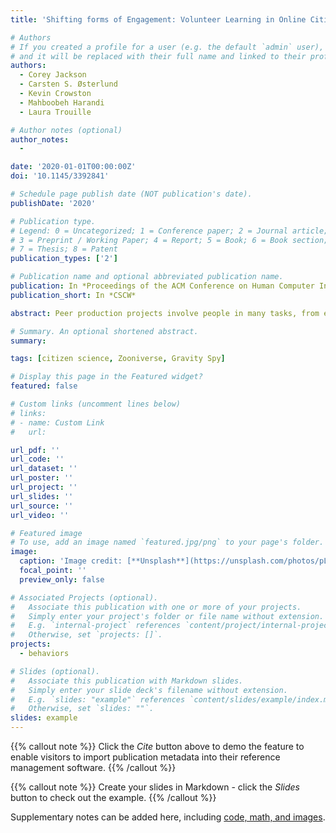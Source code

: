 ```yaml
---
title: 'Shifting forms of Engagement: Volunteer Learning in Online Citizen Science'

# Authors
# If you created a profile for a user (e.g. the default `admin` user), write the username (folder name) here
# and it will be replaced with their full name and linked to their profile.
authors:
  - Corey Jackson
  - Carsten S. Østerlund 
  - Kevin Crowston 
  - Mahboobeh Harandi 
  - Laura Trouille 

# Author notes (optional)
author_notes:
  - 

date: '2020-01-01T00:00:00Z'
doi: '10.1145/3392841'

# Schedule page publish date (NOT publication's date).
publishDate: '2020'

# Publication type.
# Legend: 0 = Uncategorized; 1 = Conference paper; 2 = Journal article;
# 3 = Preprint / Working Paper; 4 = Report; 5 = Book; 6 = Book section;
# 7 = Thesis; 8 = Patent
publication_types: ['2']

# Publication name and optional abbreviated publication name.
publication: In *Proceedings of the ACM Conference on Human Computer Interaction*
publication_short: In *CSCW*

abstract: Peer production projects involve people in many tasks, from editing articles to analyzing datasets. To facilitate mastery of these practices, projects offer a number of learning resources, ranging from project-defined FAQsto individually-oriented search tools and communal discussion boards. However, it is not clear which project resources best support participant learning, overall and at different stages of engagement. We draw onSørensen's framework of forms of presence to distinguish three types of engagement with learning resources:authoritative, agent-centered and communal. We assigned resources from the Gravity Spy citizen-science into these three categories and analyzed trace data recording interactions with resources using a mixed-effects logistic regression with volunteer performance as an outcome variable. The findings suggest that engagement with authoritative resources (e.g., those constructed by project organizers) facilitates performance initially. However, as tasks become more difficult, volunteers seek and benefit from engagement with their own agent-centered resources and community-generated resources. These findings suggest a broader scope for the design of learning resources for peer production

# Summary. An optional shortened abstract.
summary: 

tags: [citizen science, Zooniverse, Gravity Spy]

# Display this page in the Featured widget?
featured: false

# Custom links (uncomment lines below)
# links:
# - name: Custom Link
#   url: 

url_pdf: ''
url_code: ''
url_dataset: ''
url_poster: ''
url_project: ''
url_slides: ''
url_source: ''
url_video: ''

# Featured image
# To use, add an image named `featured.jpg/png` to your page's folder.
image:
  caption: 'Image credit: [**Unsplash**](https://unsplash.com/photos/pLCdAaMFLTE)'
  focal_point: ''
  preview_only: false

# Associated Projects (optional).
#   Associate this publication with one or more of your projects.
#   Simply enter your project's folder or file name without extension.
#   E.g. `internal-project` references `content/project/internal-project/index.md`.
#   Otherwise, set `projects: []`.
projects:
  - behaviors

# Slides (optional).
#   Associate this publication with Markdown slides.
#   Simply enter your slide deck's filename without extension.
#   E.g. `slides: "example"` references `content/slides/example/index.md`.
#   Otherwise, set `slides: ""`.
slides: example
---
```


{{% callout note %}}
Click the _Cite_ button above to demo the feature to enable visitors to import publication metadata into their reference management software.
{{% /callout %}}

{{% callout note %}}
Create your slides in Markdown - click the _Slides_ button to check out the example.
{{% /callout %}}

Supplementary notes can be added here, including [code, math, and images](https://wowchemy.com/docs/writing-markdown-latex/).

